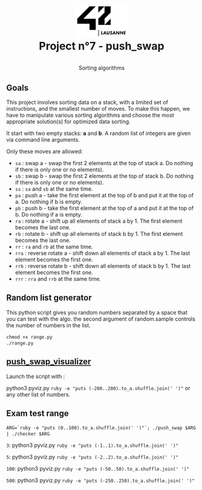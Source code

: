 <h1 align="center">
    <img alt="42Lausanne" title="42Lausanne" src="https://github.com/MarJC5/42/blob/main/42_logo.svg" width="140"> </br>
    Project n°7 - push_swap
    <h4 align="center" style="width: 50%; margin: 2rem auto; font-weight: normal;">
     Sorting algorithms 
    </h4>
</h1>

## Goals

This project involves sorting data on a stack, with a limited set of instructions, and the smallest number of moves. To make this happen, we have to manipulate various sorting algorithms and choose the most appropriate solution(s) for optimized data sorting.

It start with two empty stacks: **a** and **b**. A random list of integers are given via command line arguments.

Only these moves are allowed:

- `sa` : swap a - swap the first 2 elements at the top of stack a. Do nothing if there is only one or no elements).
- `sb` : swap b - swap the first 2 elements at the top of stack b. Do nothing if there is only one or no elements).
- `ss` : `sa` and `sb` at the same time.
- `pa` : push a - take the first element at the top of b and put it at the top of a. Do
nothing if b is empty.
- `pb` : push b - take the first element at the top of a and put it at the top of b. Do
nothing if a is empty.
- `ra` : rotate a - shift up all elements of stack a by 1. The first element becomes
the last one.
- `rb` : rotate b - shift up all elements of stack b by 1. The first element becomes the last one.
- `rr` : `ra` and `rb` at the same time.
- `rra` : reverse rotate a - shift down all elements of stack a by 1. The last element becomes the first one.
- `rrb` : reverse rotate b - shift down all elements of stack b by 1. The last element becomes the first one.
- `rrr` : `rra` and `rrb` at the same time.

## Random list generator

This python script gives you random numbers separated by a space that you can test with the algo.
the second argument of random.sample controls the number of numbers in the list.

```shell
chmod +x range.py
./range.py
```

## [push_swap_visualizer](https://github.com/o-reo/push_swap_visualizer)

Launch the script with :

python3 pyviz.py `ruby -e "puts (-200..200).to_a.shuffle.join(' ')"` or any other list of numbers.

## Exam test range

```shell
ARG=`ruby -e "puts (0..100).to_a.shuffle.join(' ')"`; ./push_swap $ARG | ./checker $ARG
```

``3``: python3 pyviz.py `ruby -e "puts (-1..1).to_a.shuffle.join(' ')"`

``5``: python3 pyviz.py `ruby -e "puts (-2..2).to_a.shuffle.join(' ')"`

``100``: python3 pyviz.py `ruby -e "puts (-50..50).to_a.shuffle.join(' ')"`

``500``: python3 pyviz.py `ruby -e "puts (-250..250).to_a.shuffle.join(' ')"`
